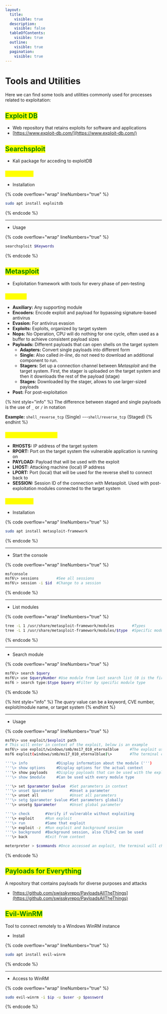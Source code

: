 ```yaml
---
layout:
  title:
    visible: true
  description:
    visible: false
  tableOfContents:
    visible: true
  outline:
    visible: true
  pagination:
    visible: true
---
```


# Tools and Utilities

Here we can find some tools and utilities commonly used for processes related to exploitation:

## <mark style="color:green;">**Exploit DB**</mark>

* Web repository that retains exploits for software and applications
* [https://www.exploit-db.com/](https://www.exploit-db.com/)

## <mark style="color:green;">Searchsploit</mark>

* Kali package for acceding to exploitDB

### <mark style="color:yellow;">Commands</mark>

* Installation

{% code overflow="wrap" lineNumbers="true" %}
```bash
sudo apt install exploitdb
```
{% endcode %}

***

* Usage

{% code overflow="wrap" lineNumbers="true" %}
```bash
searchsploit $Keywords
```
{% endcode %}

## <mark style="color:green;">Metasploit</mark>&#x20;

* Exploitation framework with tools for every phase of pen-testing

### <mark style="color:yellow;">Modules</mark>

* **Auxiliary:** Any supporting module
* **Encoders:** Encode exploit and payload for bypassing signature-based antivirus
* **Evasion:** For antivirus evasion
* **Exploits:** Exploits, organized by target system
* **Nops:** No Operation, CPU will do nothing for one cycle, often used as a buffer to achieve consistent payload sizes
* **Payloads:** Different payloads that can open shells on the target system
  * **Adapters:** Convert single payloads into different form
  * **Single:** Also called _in-line_, do not need to download an additional component to run.
  * **Stagers:** Set up a connection channel between _Metasploit_ and the target system. First, the stager is uploaded on the target system and then it downloads the rest of the payload (stage)
  * **Stages:** Downloaded by the stager, allows to use larger-sized payloads
* **Post:** For post-exploitation

{% hint style="info" %}
The difference between staged and single payloads is the use of `_` or `/` in notation

**Example:** `shell_reverse_tcp` (Single) ---`shell/reverse_tcp` (Staged) &#x20;
{% endhint %}

### <mark style="color:yellow;">Common parameters</mark>

* **RHOSTS:** IP address of the target system
* **RPORT:** Port on the target system the vulnerable application is running on
* **PAYLOAD:** Payload that will be used with the exploit
* **LHOST:** Attacking machine (local) IP address
* **LPORT:** Port (local) that will be used for the reverse shell to connect back to
* **SESSION:** Session ID of the connection with Metasploit. Used with post-exploitation modules connected to the target system

### <mark style="color:yellow;">Commands</mark>

* Installation

{% code overflow="wrap" lineNumbers="true" %}
```bash
sudo apt install metasploit-framework
```
{% endcode %}

***

* Start the console

{% code overflow="wrap" lineNumbers="true" %}
```bash
msfconsole
msf6\> sessions        #See all sessions
msf6\> session -i $id  #Change to a session
```
{% endcode %}

***

* List modules

{% code overflow="wrap" lineNumbers="true" %}
```bash
tree -L 1 /usr/share/metasploit-framework/modules        #Types
tree -L 1 /usr/share/metasploit-framework/modules/$type  #Specific module type
```
{% endcode %}

***

* Search module

{% code overflow="wrap" lineNumbers="true" %}
```bash
msf6\> search $query
msf6\> use $queryNumber #Use module from last search list (0 is the first)
msf6 > search type:$type $query #Filter by specific module type
```
{% endcode %}

{% hint style="info" %}
The _query_ value can be a keyword, CVE number, exploit/module name, or target system
{% endhint %}

***

* Usage

{% code overflow="wrap" lineNumbers="true" %}
```sh
msf6\> use exploit/$exploit path
# This will enter in context of the exploit, below is an example
msf6\> use exploit/windows/smb/ms17_010_eternalblue     #The exploit used
msf6 exploit(windows/smb/ms17_010_eternalblue)\>        #The terminal context set

'''\> info             #Display information about the module (''')
'''\> show options     #Display options for the actual context 
'''\> show payloads    #Display payloads that can be used with the exploit
'''\> show $module     #Can be used with every module type

'''\> set $parameter $value  #Set parameters in context
'''\> unset $parameter       #Unset a parameter
'''\> unset all              #Unset all parameters
'''\> setg $parameter $value #Set parameters globally
'''\> unsetg $parameter      #Unset global parameter

'''\> check       #Verify if vulnerable without exploiting
'''\> exploit     #Run exploit
'''\> run         #Same that exploit
'''\> exploit -z  #Run exploit and background session
'''\> background  #Background session, also CTLR+Z can be used
'''\> back        #Exit from context

meterpreter > $commands #Once accessed an exploit, the terminal will change to meterpreter and here we apply the commands of the spectific module
```
{% endcode %}

## <mark style="color:green;">Payloads for Everything</mark>

A repository that contains payloads for diverse purposes and attacks

* [https://github.com/swisskyrepo/PayloadsAllTheThings](https://github.com/swisskyrepo/PayloadsAllTheThings)

## <mark style="color:green;">Evil-WinRM</mark>

Tool to connect remotely to a Windows WinRM instance

* Install

{% code overflow="wrap" lineNumbers="true" %}
```bash
sudo apt install evil-winrm
```
{% endcode %}

***

* Access  to WinRM

{% code overflow="wrap" lineNumbers="true" %}
```bash
sudo evil-winrm -i $ip -u $user -p $password
```
{% endcode %}

